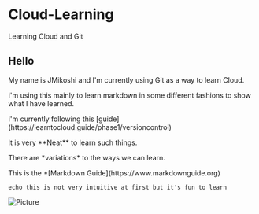 # Cloud-Learning
Learning Cloud and Git


## Hello

<p>My name is JMikoshi and I'm currently using Git as a way to learn Cloud.</p>
<p>I'm using this mainly to learn markdown in some different fashions to show what I have learned.</p>
<p>I'm currently following this [guide](https://learntocloud.guide/phase1/versioncontrol)</p>
<p>It is very **Neat** to learn such things.</p>
<p>There are *variations* to the ways we can learn.</p>
This is the *[Markdown Guide](https://www.markdownguide.org)

`echo this is not very intuitive at first but it's fun to learn`

![Picture](https://encrypted-tbn0.gstatic.com/images?q=tbn:ANd9GcQAbZ2kmSTr_yeLnnMKVPlmRMRCfGtHn1-8yQ&s)
